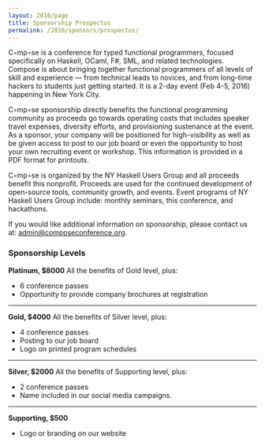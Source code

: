 ```yaml
---
layout: 2016/page
title: Sponsorship Prospectus 
permalink: /2016/sponsors/prospectus/
---
```


C◦mp◦se is a conference for typed functional programmers, focused specifically on Haskell, OCaml, F#, SML, and related technologies. Compose is about bringing together functional programmers of all levels of skill and experience — from technical leads to novices, and from long-time hackers to students just getting started. It is a 2-day event (Feb 4-5, 2016) happening in New York City.

C◦mp◦se sponsorship directly benefits the functional programming community as proceeds go towards operating costs that includes speaker travel expenses, diversity efforts, and provisioning sustenance at the event. As a sponsor, your company will be positioned for high-visibility as well as be given access to post to our job board or even the opportunity to host your own recruiting event or workshop. This information is provided in a PDF format for printouts.

C◦mp◦se is organized by the NY Haskell Users Group and all proceeds benefit this nonprofit. Proceeds are used for the continued development of open-source tools, community growth, and events. Event programs of NY Haskell Users Group include: monthly seminars, this conference, and hackathons.


If you would like additional information on sponsorship, please contact us at: admin@composeconference.org.

### Sponsorship Levels

**Platinum, $8000**
All the benefits of Gold level, plus:

* 6 conference passes 
* Opportunity to provide company brochures at registration 

---

**Gold, $4000**
All the benefits of Silver level, plus:

* 4 conference passes
* Posting to our job board
* Logo on printed program schedules

---

**Silver, $2000**
All the benefits of Supporting level, plus:

* 2 conference passes
* Name included in our social media campaigns.

---

**Supporting, $500**

* Logo or branding on our website

